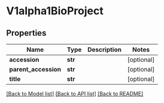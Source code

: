 # V1alpha1BioProject

## Properties
Name | Type | Description | Notes
------------ | ------------- | ------------- | -------------
**accession** | **str** |  | [optional] 
**parent_accession** | **str** |  | [optional] 
**title** | **str** |  | [optional] 

[[Back to Model list]](../README.md#documentation-for-models) [[Back to API list]](../README.md#documentation-for-api-endpoints) [[Back to README]](../README.md)


